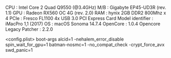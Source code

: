 <Sys Info>

CPU : Intel Core 2 Quad Q9550 (@3.4GHz)
M/B : Gigabyte EP45-UD3R (rev. 1.1)
GPU : Radeon RX560 OC 4G (rev. 2.0)
RAM : hynix 2GB DDR2 800Mhz x 4
PCIe : Fresco FL1100 4x USB 3.0 PCI Express Card
Model identifier : iMacPro 1,1 (2017)
OS : macOS Sonoma 14.7.4
OpenCore : 1.0.4
Opencore Legacy Patcher : 2.2.0

<config.plist>
boot-args alcid=1 -nehalem_error_disable spin_wait_for_gpu=1 batman-nosmc=1 -no_compat_check -crypt_force_avx swd_panic=1
